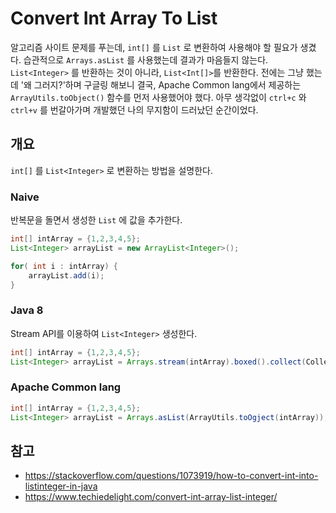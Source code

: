 # Convert Int Array To List

알고리즘 사이트 문제를 푸는데, `int[]` 를 `List` 로 변환하여 사용해야 할 필요가 생겼다. 습관적으로 `Arrays.asList` 를 사용했는데 결과가 마음들지 않는다. `List<Integer>` 를 반환하는 것이 아니라,  `List<Int[]>`를 반환한다. 전에는 그냥 했는데 '왜 그러지?'하며 구글링 해보니 결국, Apache Common lang에서 제공하는 `ArrayUtils.toObject()` 함수를 먼저 사용했어야 했다. 아무 생각없이 `ctrl+c` 와 `ctrl+v` 를 번갈아가며 개발했던 나의 무지함이 드러났던 순간이었다.

## 개요

`int[]` 를 `List<Integer>` 로 변환하는 방법을 설명한다.

### Naive

반복문을 돌면서 생성한 `List` 에 값을 추가한다.

```java
int[] intArray = {1,2,3,4,5};
List<Integer> arrayList = new ArrayList<Integer>();

for( int i : intArray) {
    arrayList.add(i);
}
```

### Java 8

Stream API를 이용하여 `List<Integer>` 생성한다.

```java
int[] intArray = {1,2,3,4,5};
List<Integer> arrayList = Arrays.stream(intArray).boxed().collect(Collectors.toList());
```

### Apache Common lang

```java
int[] intArray = {1,2,3,4,5};
List<Integer> arrayList = Arrays.asList(ArrayUtils.toOgject(intArray));
```

## 참고

- https://stackoverflow.com/questions/1073919/how-to-convert-int-into-listinteger-in-java
- https://www.techiedelight.com/convert-int-array-list-integer/